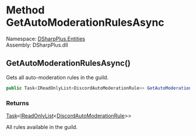 # Method GetAutoModerationRulesAsync

Namespace: [DSharpPlus.Entities](DSharpPlus.Entities.md)  
Assembly: DSharpPlus.dll

## <a id="DSharpPlus_Entities_DiscordGuild_GetAutoModerationRulesAsync"></a>GetAutoModerationRulesAsync\(\)

Gets all auto-moderation rules in the guild.

```csharp
public Task<IReadOnlyList<DiscordAutoModerationRule>> GetAutoModerationRulesAsync()
```

### Returns

[Task](https://learn.microsoft.com/dotnet/api/system.threading.tasks.task\-1)<[IReadOnlyList](https://learn.microsoft.com/dotnet/api/system.collections.generic.ireadonlylist\-1)<[DiscordAutoModerationRule](DSharpPlus.Entities.DiscordAutoModerationRule.md)\>\>

All rules available in the guild.

